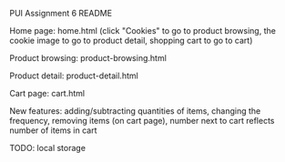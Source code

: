 PUI Assignment 6 README

Home page: home.html (click "Cookies" to go to product browsing, the cookie image to go to product detail, shopping cart to go to cart)

Product browsing: product-browsing.html

Product detail: product-detail.html

Cart page: cart.html



New features: adding/subtracting quantities of items, changing the frequency, removing items (on cart page), number next to cart reflects number of items in cart

TODO: local storage
